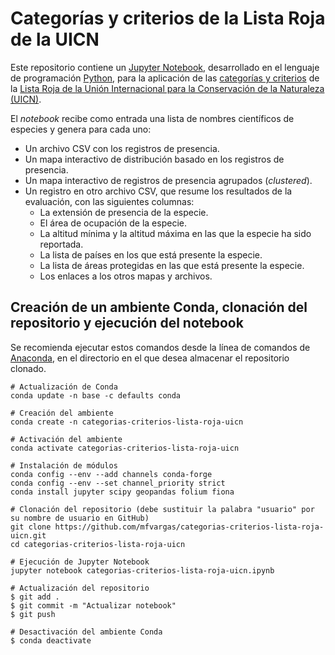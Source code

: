 # Categorías y criterios de la Lista Roja de la UICN
Este repositorio contiene un [Jupyter Notebook](https://jupyter.org/), desarrollado en el lenguaje de programación [Python](https://www.python.org/), para la aplicación de las [categorías y criterios](https://www.iucn.org/es/content/categor%C3%ADas-y-criterios-de-la-lista-roja-de-la-uicn-versi%C3%B3n-31-segunda-edici%C3%B3n) de la [Lista Roja de la Unión Internacional para la Conservación de la Naturaleza (UICN)](https://www.iucnredlist.org/es/).

El _notebook_ recibe como entrada una lista de nombres científicos de especies y genera para cada uno:
- Un archivo CSV con los registros de presencia.
- Un mapa interactivo de distribución basado en los registros de presencia.
- Un mapa interactivo de registros de presencia agrupados (_clustered_).
- Un registro en otro archivo CSV, que resume los resultados de la evaluación, con las siguientes columnas:
  - La extensión de presencia de la especie.
  - El área de ocupación de la especie.
  - La altitud mínima y la altitud máxima en las que la especie ha sido reportada.
  - La lista de países en los que está presente la especie.
  - La lista de áreas protegidas en las que está presente la especie.
  - Los enlaces a los otros mapas y archivos.

## Creación de un ambiente Conda, clonación del repositorio y ejecución del notebook
Se recomienda ejecutar estos comandos desde la línea de comandos de [Anaconda](https://www.anaconda.com/), en el directorio en el que desea almacenar el repositorio clonado.
```shell
# Actualización de Conda
conda update -n base -c defaults conda

# Creación del ambiente
conda create -n categorias-criterios-lista-roja-uicn

# Activación del ambiente
conda activate categorias-criterios-lista-roja-uicn

# Instalación de módulos
conda config --env --add channels conda-forge
conda config --env --set channel_priority strict
conda install jupyter scipy geopandas folium fiona

# Clonación del repositorio (debe sustituir la palabra "usuario" por su nombre de usuario en GitHub)
git clone https://github.com/mfvargas/categorias-criterios-lista-roja-uicn.git
cd categorias-criterios-lista-roja-uicn

# Ejecución de Jupyter Notebook
jupyter notebook categorias-criterios-lista-roja-uicn.ipynb

# Actualización del repositorio
$ git add .
$ git commit -m "Actualizar notebook"
$ git push

# Desactivación del ambiente Conda
$ conda deactivate
```
